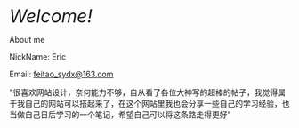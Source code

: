 
<font size =6><span>*Welcome!*</span></font>


About me 

NickName: Eric

Email: feitao_sydx@163.com

"很喜欢网站设计，奈何能力不够，自从看了各位大神写的超棒的帖子，我觉得属于我自己的网站可以搭起来了，在这个网站里我也会分享一些自己的学习经验，也当做自己日后学习的一个笔记，希望自己可以将这条路走得更好"




